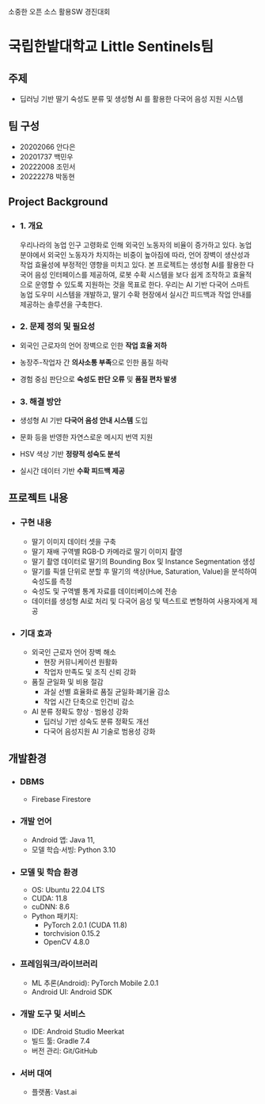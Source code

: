 소중한 오픈 소스 활용SW 경진대회 
# 국립한밭대학교 Little Sentinels팀

## 주제 
- 딥러닝 기반 딸기 숙성도 분류 및 생성형 AI 를 활용한 다국어 음성 지원 시스템 
 
  
## 팀 구성 
- 20202066 안다은
- 20201737 백민우
- 20222008 조민서
- 20222278 박동현

## Project Background
- ### 1. 개요
  우리나라의 농업 인구 고령화로 인해 외국인 노동자의 비율이 증가하고 있다. 농업 분야에서 외국인 노동자가 차지하는 비중이 높아짐에 따라, 언어 장벽이 생산성과 작업 효율성에 부정적인 영향을 미치고 있다.
  본 프로젝트는 생성형 AI를 활용한 다국어 음성 인터페이스를 제공하여, 로봇 수확 시스템을 보다 쉽게 조작하고 효율적으로 운영할 수 있도록 지원하는 것을 목표로 한다.
  우리는 AI 기반 다국어 스마트 농업 도우미 시스템을 개발하고, 딸기 수확 현장에서 실시간 피드백과 작업 안내를 제공하는 솔루션을 구축한다.

- ### 2. 문제 정의 및 필요성

- 외국인 근로자의 언어 장벽으로 인한 **작업 효율 저하**
- 농장주-작업자 간 **의사소통 부족**으로 인한 품질 하락
- 경험 중심 판단으로 **숙성도 판단 오류** 및 **품질 편차 발생**

- ###  3. 해결 방안
- 생성형 AI 기반 **다국어 음성 안내 시스템** 도입
- 문화 등을 반영한 자연스로운 메시지 번역 지원
- HSV 색상 기반 **정량적 성숙도 분석**
- 실시간 데이터 기반 **수확 피드백 제공**

    
## 프로젝트 내용
  - ### 구현 내용
    - 딸기 이미지 데이터 셋을 구축
    - 딸기 재배 구역별 RGB-D 카메라로 딸기 이미지 촬영
    - 딸기 촬영 데이터로 딸기의 Bounding Box 및 Instance Segmentation 생성
    - 딸기를 픽셀 단위로 분할 후 딸기의 색상(Hue, Saturation, Value)을 분석하여 숙성도를 측정
    - 숙성도 및 구역별 통계 자료를 데이터베이스에 전송 
    - 데이터를 생성형 AI로 처리 및 다국어 음성 및 텍스트로 변형하여 사용자에게 제공
      
  - ### 기대 효과
    - 외국인 근로자 언어 장벽 해소
      - 현장 커뮤니케이션 원활화 
      - 작업자 만족도 및 조직 신뢰 강화
    - 품질 균일화 및 비용 절감
      - 과실 선별 효율화로 품질 균일화·폐기율 감소
      - 작업 시간 단축으로 인건비 감소
    - AI 분류 정확도 향상 · 범용성 강화
      - 딥러닝 기반 성숙도 분류 정확도 개선
      - 다국어 음성지원 AI 기술로 범용성 강화

## 개발환경
- ### DBMS  
  - Firebase Firestore
- ### 개발 언어  
  - Android 앱: Java 11,
  - 모델 학습·서빙: Python 3.10
- ### 모델 및 학습 환경  
  - OS: Ubuntu 22.04 LTS   
  - CUDA: 11.8  
  - cuDNN: 8.6  
  - Python 패키지:  
    - PyTorch 2.0.1 (CUDA 11.8)  
    - torchvision 0.15.2  
    - OpenCV 4.8.0  
- ### 프레임워크/라이브러리  
  - ML 추론(Android): PyTorch Mobile 2.0.1  
  - Android UI: Android SDK
- ### 개발 도구 및 서비스  
  - IDE: Android Studio Meerkat  
  - 빌드 툴: Gradle 7.4  
  - 버전 관리: Git/GitHub
- ### 서버 대여
  - 플랫폼: Vast.ai
